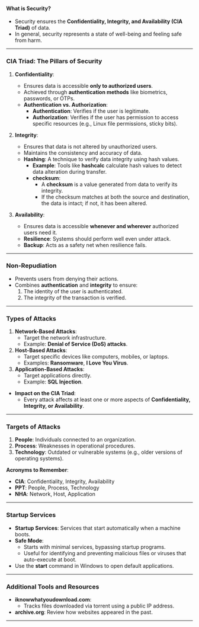 #### **What is Security?**

- Security ensures the **Confidentiality, Integrity, and Availability (CIA Triad)** of data.
- In general, security represents a state of well-being and feeling safe from harm.

---

### **CIA Triad: The Pillars of Security**

1. **Confidentiality**:
    
    - Ensures data is accessible **only to authorized users**.
    - Achieved through **authentication methods** like biometrics, passwords, or OTPs.
    - **Authentication vs. Authorization**:
        - **Authentication**: Verifies if the user is legitimate.
        - **Authorization**: Verifies if the user has permission to access specific resources (e.g., Linux file permissions, sticky bits).
2. **Integrity**:
    
    - Ensures that data is not altered by unauthorized users.
    - Maintains the consistency and accuracy of data.
    - **Hashing**: A technique to verify data integrity using hash values.
        - **Example**: Tools like **hashcalc** calculate hash values to detect data alteration during transfer.
        - **checksum**: 
	        - A **checksum** is a value generated from data to verify its integrity.
	        - If the checksum matches at both the source and destination, the data is intact; if not, it has been altered.
1. **Availability**:
    
    - Ensures data is accessible **whenever and wherever** authorized users need it.
    - **Resilience**: Systems should perform well even under attack.
    - **Backup**: Acts as a safety net when resilience fails.

---

### **Non-Repudiation**

- Prevents users from denying their actions.
- Combines **authentication** and **integrity** to ensure:
    1. The identity of the user is authenticated.
    2. The integrity of the transaction is verified.

---

### **Types of Attacks**

1. **Network-Based Attacks**:
    - Target the network infrastructure.
    - Example: **Denial of Service (DoS) attacks**.
2. **Host-Based Attacks**:
    - Target specific devices like computers, mobiles, or laptops.
    - Examples: **Ransomware**, **I Love You Virus**.
3. **Application-Based Attacks**:
    - Target applications directly.
    - Example: **SQL Injection**.

- **Impact on the CIA Triad**:
    - Every attack affects at least one or more aspects of **Confidentiality, Integrity, or Availability**.

---

### **Targets of Attacks**

1. **People**: Individuals connected to an organization.
2. **Process**: Weaknesses in operational procedures.
3. **Technology**: Outdated or vulnerable systems (e.g., older versions of operating systems).

**Acronyms to Remember**:

- **CIA**: Confidentiality, Integrity, Availability
- **PPT**: People, Process, Technology
- **NHA**: Network, Host, Application

---

### **Startup Services**

- **Startup Services**: Services that start automatically when a machine boots.
- **Safe Mode**:
    - Starts with minimal services, bypassing startup programs.
    - Useful for identifying and preventing malicious files or viruses that auto-execute at boot.
- Use the **start** command in Windows to open default applications.

---

### **Additional Tools and Resources**

- **iknowwhatyoudownload.com**:
    - Tracks files downloaded via torrent using a public IP address.
- **archive.org**: Review how websites appeared in the past.

---